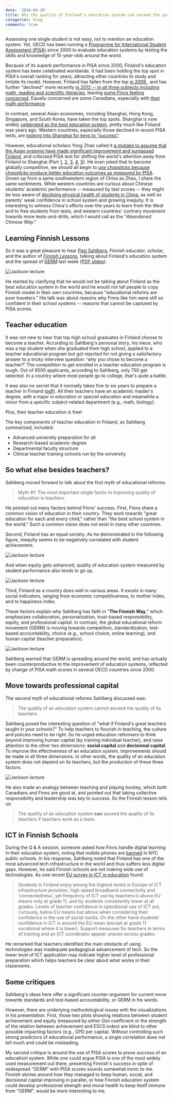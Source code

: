 ```yaml
---
date: '2014-04-20'
title: Why the quality of Finland's education system can exceed the quality of its teachers?
categories: blog
comments: true
---
```


Assessing one single student is not easy, not to mention an education system. Yet, OECD has been running a [Programme for International Student Assessment (PISA)](http://www.oecd.org/pisa/aboutpisa/) since 2000 to evaluate education systems by testing the skills and knowledge of 15-year-olds around the world.

Because of its superb performance in PISA since 2000, Finland's education system has been celebrated worldwide. It had been holding the top spot in PISA's overall ranking for years, attracting other countries to study and imitate its model. However, Finland has fallen from the top [in 2009 ](http://www.hs.fi/kotimaa/a1385713778649), and has further "declined" more recently [in 2012 -- in all three subjects including math, reading and scientific literacies](http://www.minedu.fi/pisa/2012.html?lang=en), leaving [some Finns feeling concerned](http://www.hs.fi/kotimaa/a1385713778649). Equally concerned are some Canadians, especially with [their math performance](http://www.newswire.ca/en/story/1272695/ontario-student-results-on-international-pisa-test-hold-steady-in-reading-and-science-decline-in-math).

In contrast, several Asian economies, including Shanghai, Hong Kong, Singapore, and South Korea, have taken the top spots. Shanghai is now widely [celebrated as the best education system](http://asiasociety.org/education/learning-world/shanghai-worlds-best-school-system), pretty much like Finland was years ago. Western countries, especially those declined in recent PISA tests, are [looking into Shanghai for keys to "success"](http://www.theglobeandmail.com/news/national/education/what-shanghai-can-teach-us-about-teaching-math/article17835021/?page=all).

However, educational scholars Yong Zhao called it [a mistake to assume that the Asian systems have made significant improvement and surpassed Finland](http://zhaolearning.com/2013/12/02/reading-the-pisa-tea-leaves-who-is-responsible-for-finland%E2%80%99s-decline-and-the-asian-magic/), and criticized PISA test for shifting the world's attention away from Finland to Shanghai (Part [1](http://zhaolearning.com/2014/03/09/how-does-pisa-put-the-world-at-risk-part-1-romanticizing-misery/), [2](http://zhaolearning.com/2014/03/16/how-does-pisa-put-the-world-at-risk-part-2-glorifying-educational-authoritarianism/), [3](http://zhaolearning.com/2014/03/23/how-does-pisa-put-the-world-at-risk-part-3-creating-illusory-models-of-excellence/), [4](http://zhaolearning.com/2014/03/29/how-does-pisa-put-the-world-at-risk-part-4-misleading-the-world/), [5](http://zhaolearning.com/2014/04/12/how-does-pisa-put-the-world-at-risk-part-5-racing-to-the-past/)). He even joked that to become globally competitive, we should all begin to [use chopsticks because chopsticks produce better education outcomes as measured by PISA](http://zhaolearning.com/2012/03/12/pass-the-book-but-which-one-pass-the-book-but-which-one/). Grown up from a same southwestern region of China as Zhao, I share the same sentiments. While western countries are curious about Chinese students' academic performance -- measured by test scores -- they might be less aware of [declining physical health of students in China](http://english.cri.cn/7146/2014/03/28/2702s819582.htm), as well as parents' weak confidence in school system and growing inequity. It is interesting to witness China's efforts over the years to learn from the West and to free students from tests, and western countries' contrary movement towards more tests-and-drills, which I would call as the "*Abandoned Chinese Way*."

## Learning Finnish Lessons

So it was a great pleasure to hear [Pasi Sahlberg](https://twitter.com/pasi_sahlberg), Finnish educator, scholar, and the author of [*Finnish Lessons*](http://www.finnishlessons.com/), talking about Finland's education system and the spread of [GERM](http://pasisahlberg.com/global-educational-reform-movement-is-here/) last week ([PDF slides](http://pasisahlberg.com/wp-content/uploads/2013/07/OISE-RWB-Jackson-2014.pdf)).

![Jackson lecture](/assets/OISE-RWB-Jackson-2014-1.png)

He started by clarifying that he would not be talking about Finland as the best education system in the world and he would not tell people to copy Finnish model in their own countries, because "educational reforms are poor travelers." His talk was about reasons why Finns like him were still so confident in their school systems -- reasons that cannot be captured by PISA scores.

## Teacher education

It was not new to hear that top high school graduates in Finland choose to become a teacher. According to Sahlberg's personal story, his niece, who was a top student when she graduated from high school, applied to a teacher educational program but got rejected for not giving a satisfactory answer to a tricky interview question: 'why you chose to become a teacher?' The competition to get enrolled in a teacher education program is tough. Out of 8500 applicants, according to Sahlberg, only 750 get selected. In a country where most people go to college, that's quite a battle.

It was also no secret that it normally takes five to six years to prepare a teacher in Finland ([pdf](https://edpolicy.stanford.edu/sites/default/files/publications/secret-finland%E2%80%99s-success-educating-teachers.pdf)). All their teachers have an academic master's degree, with a major in *education* or *special education* and meanwhile a minor from a specific subject-related department (e.g., math, biology).

Plus, their teacher education is free!

The key components of teacher education in Finland, as Sahlberg summarized, included:

- Advanced university preparation for all
- Research-based academic degree
- Departmental faculty structure
- Clinical teacher training schools run by the university

## So what else besides teachers?

Sahlberg moved forward to talk about the first myth of educational reforms:

> Myth #1: The most important single factor in improving quality of education is teachers.

He pointed out many factors behind Finns' success. First, Finns share a common vision of education in their country. They work towards "great education for each and every child," rather than "the best school system in the world." Such a common vision does not exist in many other countries.

Second, Finland has an equal society. As he demonstrated in the following figure, inequity seems to be negatively correlated with student achievement.

![Jackson lecture](/assets/OISE-RWB-Jackson-2014-8.png)

And when equity gets enhanced, quality of education system measured by student performance also tends to go up.

![Jackson lecture](/assets/OISE-RWB-Jackson-2014-18.jpg)

Third, Finland as a country does well in various areas. It excels in many social indicators, ranging from economic competitiveness, to mother index, and to happiness index.

These factors explain why Sahlberg has faith in "**The Finnish Way**," which emphasizes collaboration, personalization, trust-based responsibility, equity, and professional capital. In contrast, the global educational reform movement (GERM) is moving towards competition, standardization, test-based accountability, choice (e.g., school choice, online learning), and human capital (teacher preparation).

![Jackson lecture](/assets/OISE-RWB-Jackson-2014-16.png)

Sahlberg warned that GERM is spreading around the world, and has actually been counterproductive to the improvement of education systems, reflected by change of PISA math scores in several OECD countries since 2000.

## Move towards professional capital

The second myth of educational reforms Sahlberg discussed was:

> The quality of an education system cannot exceed the quality of its teachers.

Sahlberg posed the interesting question of "what if Finland's great teachers taught in your schools?" To help teachers to flourish in teaching, the culture and policies need to be right. So he urged education reformers to think beyond improving human capital (by training individual teacher), and raise attention to the other two dimensions: **social capital** and **decisional capital**. To improve the effectiveness of an education system, improvements should be made in all three dimensions. In other words, the quality of an education system does not depend on its teachers, but the *production* of these three factors.

![Jackson lecture](/assets/OISE-RWB-Jackson-2014-22.png)

He also made an analogy between teaching and playing hockey, which both Canadians and Finns are good at, and pointed out that taking collective responsibility and leadership was key to success. So the Finnish lesson tells us:

> The quality of an education system **can** exceed the quality of its teachers if teachers work as a team.

## ICT in Finnish Schools

During the Q & A session, someone asked how Finns handle digital learning in their education system, noting that mobile phones are [banned](http://www.huffingtonpost.com/2013/04/29/bloomberg-cell-phone-ban-new-york-schools_n_3179336.html) in NYC public schools. In his response, Sahlberg noted that Finland has one of the most advanced tech infrastructure in the world and thus suffers less digital gaps. However, he said Finnish schools are not making wide use of technologies. As one recent [EU survey in ICT in education](https://ec.europa.eu/digital-agenda/sites/digital-agenda/files/Finland%20country%20profile.pdf) found:

> Students in Finland enjoy among the highest levels in Europe of ICT infrastructure provision, high speed broadband connectivity and ‘connectedness’, yet frequency of ICT use by teachers is above EU means only at grade 11, and by students consistently lower at all grades. Levels of teacher confidence in operational use of ICT are, curiously, below EU means but above when considering their confidence in the use of social media. On the other hand students’ confidence in ICT is around the EU mean (except at grade 11 vocational where it is lower). Support measures for teachers in terms of training and an ICT coordinator appear uneven across grades.

He remarked that teachers identified the main obstacle of using technologies was inadequate pedagogical advancement of tech. So the lower level of ICT application may indicate higher level of professional preparation which helps teachers be clear about what works in their classrooms.

## Some critiques

Sahlberg's ideas here offer a significant counter-argument for current move towards standards and test-based accountability, or GERM in his words.

However, there are underlying methodological issues with the visualizations in his presentation. First, those two plots showing relations between student achievement and equity (measured by either Gini coefficient or the strength of the relation between achievement and ESCS index) are blind to other possible impacting factors (e.g., GPD per capita). Without controlling such strong predictors of educational performance, a single correlation does not tell much and could be misleading.

My second critique is around the use of PISA scores to *prove* success of an educationl system. While one could argue PISA is one of the most widely used measurement out there, presenting Finnish's success in spite of widespread "GERM" with PISA scores sounds somewhat ironic to me. Finnish stories around how they managed to keep human, social, and decisional capital improving in parallel, or how Finnish education system could develop professional strength and moral health to keep itself immune from "GERM", would be more interesting to me.
